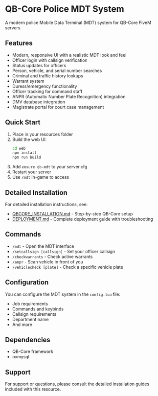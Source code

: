 
# QB-Core Police MDT System

A modern police Mobile Data Terminal (MDT) system for QB-Core FiveM servers.

## Features

- Modern, responsive UI with a realistic MDT look and feel
- Officer login with callsign verification
- Status updates for officers
- Person, vehicle, and serial number searches
- Criminal and traffic history lookups
- Warrant system
- Duress/emergency functionality
- Officer tracking for command staff
- ANPR (Automatic Number Plate Recognition) integration
- DMV database integration
- Magistrate portal for court case management

## Quick Start

1. Place in your resources folder
2. Build the web UI:
   ```bash
   cd web
   npm install
   npm run build
   ```
3. Add `ensure qb-mdt` to your server.cfg
4. Restart your server
5. Use `/mdt` in-game to access

## Detailed Installation

For detailed installation instructions, see:
- [QBCORE_INSTALLATION.md](QBCORE_INSTALLATION.md) - Step-by-step QB-Core setup
- [DEPLOYMENT.md](DEPLOYMENT.md) - Complete deployment guide with troubleshooting

## Commands

- `/mdt` - Open the MDT interface
- `/setcallsign [callsign]` - Set your officer callsign
- `/checkwarrants` - Check active warrants
- `/anpr` - Scan vehicle in front of you
- `/vehiclecheck [plate]` - Check a specific vehicle plate

## Configuration

You can configure the MDT system in the `config.lua` file:

- Job requirements
- Commands and keybinds
- Callsign requirements
- Department name
- And more

## Dependencies

- QB-Core framework
- oxmysql

## Support

For support or questions, please consult the detailed installation guides included with this resource.


